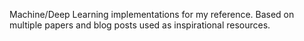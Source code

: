 Machine/Deep Learning implementations for my reference. 
Based on multiple papers and blog posts used as inspirational resources.

